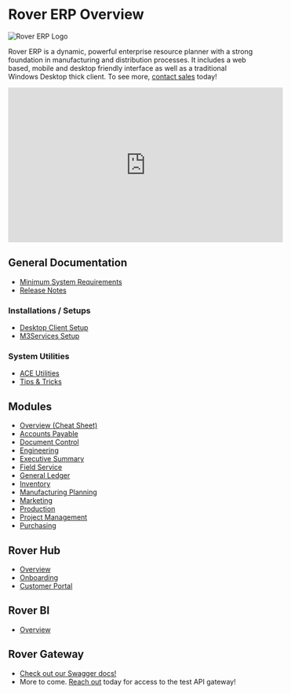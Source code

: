 # Rover ERP Overview

<PageHeader />

![Rover ERP Logo](/assets/img/rover-erp.png)

Rover ERP is a dynamic, powerful enterprise resource planner with a strong foundation in manufacturing and distribution processes. It includes a web based, mobile and desktop friendly interface as well as a traditional Windows Desktop thick client. To see more, [contact sales](mailto:sales@zumasys.com) today!

<iframe width="560" height="315" src="https://www.youtube.com/embed/yCBx1glrlXY" title="YouTube video player" frameborder="0" allow="accelerometer; autoplay; clipboard-write; encrypted-media; gyroscope; picture-in-picture" allowfullscreen></iframe>

## General Documentation

* [Minimum System Requirements](./system-requirements/README.md)
* [Release Notes](./release-notes/README.md)

### Installations / Setups
* [Desktop Client Setup](./client-setup/README.md)
* [M3Services Setup](./M3-Services/README.md)

### System Utilities
* [ACE Utilities](./ACE-OVERVIEW/README.md)
* [Tips & Tricks](./tips-and-tricks/README.md)

## Modules

* [Overview (Cheat Sheet)](./cheat-sheet/README.md)
* [Accounts Payable](./AP-OVERVIEW/README.md)
* [Document Control](./DOC-OVERVIEW/README.md)
* [Engineering](./ENG-OVERVIEW/README.md)
* [Executive Summary](./EXEC-OVERVIEW/README.md)
* [Field Service](./FS-OVERVIEW/README.md)
* [General Ledger](./GL-OVERVIEW/README.md)
* [Inventory](./INV-OVERVIEW/README.md)
* [Manufacturing Planning](./MFG-OVERVIEW/README.md)
* [Marketing](./MRK-OVERVIEW/README.md)
* [Production](./PRO-OVERVIEW/README.md)
* [Project Management](./PROJ-OVERVIEW/README.md)
* [Purchasing](./PUR-OVERVIEW/README.md)

## Rover Hub

* [Overview](./rover-hub-overview/README.md)
* [Onboarding](./rover-hub-onboarding/README.md)
* [Customer Portal](./customer-portal/README.md)

## Rover BI

* [Overview](./rover-bi-overview/README.md)

## Rover Gateway

* [Check out our Swagger docs!](https://api.rovererp.com/swagger/index.html)
* More to come. [Reach out](mailto:sales@zumasys.com) today for access to the test API gateway!

<PageFooter />
